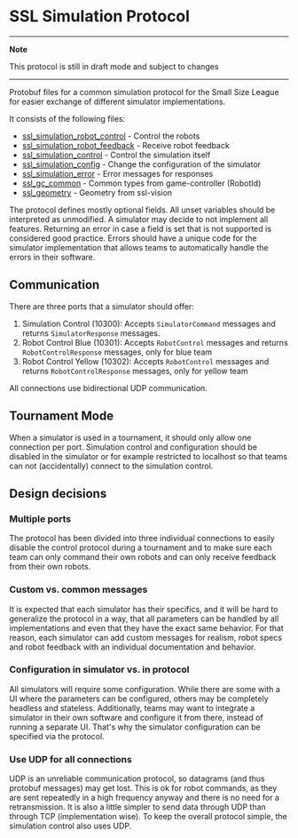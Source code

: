 # SSL Simulation Protocol

---
**Note**

This protocol is still in draft mode and subject to changes

---

Protobuf files for a common simulation protocol for the Small Size League for easier exchange of different
simulator implementations.

It consists of the following files:

* [ssl_simulation_robot_control](./ssl_simulation_robot_control.proto) - Control the robots
* [ssl_simulation_robot_feedback](./ssl_simulation_robot_feedback.proto) - Receive robot feedback
* [ssl_simulation_control](./ssl_simulation_control.proto) - Control the simulation itself
* [ssl_simulation_config](./ssl_simulation_config.proto) - Change the configuration of the simulator
* [ssl_simulation_error](./ssl_simulation_error.proto) - Error messages for responses
* [ssl_gc_common](./ssl_gc_common.proto) - Common types from game-controller (RobotId) 
* [ssl_geometry](./ssl_geometry.proto) - Geometry from ssl-vision

The protocol defines mostly optional fields. All unset variables should be interpreted as unmodified.
A simulator may decide to not implement all features. Returning an error in case a field is set that is not
supported is considered good practice.
Errors should have a unique code for the simulator implementation that allows teams to automatically handle the
errors in their software.

## Communication

There are three ports that a simulator should offer:

1. Simulation Control (10300): Accepts `SimulatorCommand` messages and returns `SimulatorResponse` messages.
1. Robot Control Blue (10301): Accepts `RobotControl` messages and returns `RobotControlResponse` messages, only for blue team
1. Robot Control Yellow (10302): Accepts `RobotControl` messages and returns `RobotControlResponse` messages, only for yellow team

All connections use bidirectional UDP communication.

## Tournament Mode

When a simulator is used in a tournament, it should only allow one connection per port.
Simulation control and configuration should be disabled in the simulator or for example restricted to localhost
so that teams can not (accidentally) connect to the simulation control.

## Design decisions

### Multiple ports
The protocol has been divided into three individual connections to easily disable the control protocol during
a tournament and to make sure each team can only command their own robots and can only receive feedback from their
own robots.

### Custom vs. common messages
It is expected that each simulator has their specifics, and it will be hard to generalize the protocol in a way,
that all parameters can be handled by all implementations and even that they have the exact same behavior.
For that reason, each simulator can add custom messages for realism, robot specs and robot feedback with
an individual documentation and behavior.

### Configuration in simulator vs. in protocol
All simulators will require some configuration. While there are some with a UI where the parameters can be
configured, others may be completely headless and stateless.
Additionally, teams may want to integrate a simulator in their own software and configure it from there, instead
of running a separate UI.
That's why the simulator configuration can be specified via the protocol.

### Use UDP for all connections
UDP is an unreliable communication protocol, so datagrams (and thus protobuf messages) may get lost.
This is ok for robot commands, as they are sent repeatedly in a high frequency anyway and there is no need for 
a retransmission.
It is also a little simpler to send data through UDP than through TCP (implementation wise).
To keep the overall protocol simple, the simulation control also uses UDP.
